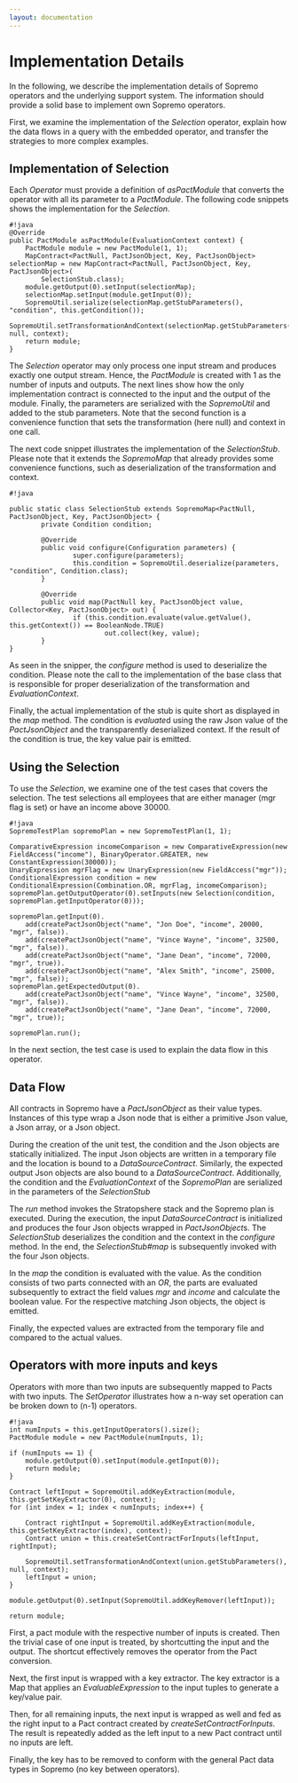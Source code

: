 ```yaml
---
layout: documentation
---
```

Implementation Details
======================

In the following, we describe the implementation details of Sopremo
operators and the underlying support system. The information should
provide a solid base to implement own Sopremo operators.

First, we examine the implementation of the *Selection* operator,
explain how the data flows in a query with the embedded operator, and
transfer the strategies to more complex examples.

Implementation of Selection
---------------------------

Each *Operator* must provide a definition of *asPactModule* that
converts the operator with all its parameter to a *PactModule*. The
following code snippets shows the implementation for the *Selection*.

    #!java
    @Override
    public PactModule asPactModule(EvaluationContext context) {
        PactModule module = new PactModule(1, 1);
        MapContract<PactNull, PactJsonObject, Key, PactJsonObject> selectionMap = new MapContract<PactNull, PactJsonObject, Key, PactJsonObject>(
            SelectionStub.class);
        module.getOutput(0).setInput(selectionMap);
        selectionMap.setInput(module.getInput(0));
        SopremoUtil.serialize(selectionMap.getStubParameters(), "condition", this.getCondition());
        SopremoUtil.setTransformationAndContext(selectionMap.getStubParameters(), null, context);
        return module;
    }

The *Selection* operator may only process one input stream and produces
exactly one output stream. Hence, the *PactModule* is created with 1 as
the number of inputs and outputs. The next lines show how the only
implementation contract is connected to the input and the output of the
module. Finally, the parameters are serialized with the *SopremoUtil*
and added to the stub parameters. Note that the second function is a
convenience function that sets the transformation (here null) and
context in one call.

The next code snippet illustrates the implementation of the
*SelectionStub*. Please note that it extends the *SopremoMap* that
already provides some convenience functions, such as deserialization of
the transformation and context.

    #!java

    public static class SelectionStub extends SopremoMap<PactNull, PactJsonObject, Key, PactJsonObject> {
            private Condition condition;

            @Override
            public void configure(Configuration parameters) {
                    super.configure(parameters);
                    this.condition = SopremoUtil.deserialize(parameters, "condition", Condition.class);
            }

            @Override
            public void map(PactNull key, PactJsonObject value, Collector<Key, PactJsonObject> out) {
                    if (this.condition.evaluate(value.getValue(), this.getContext()) == BooleanNode.TRUE)
                            out.collect(key, value);
            }
    }

As seen in the snipper, the *configure* method is used to deserialize
the condition. Please note the call to the implementation of the base
class that is responsible for proper deserialization of the
transformation and *EvaluationContext*.

Finally, the actual implementation of the stub is quite short as
displayed in the *map* method. The condition is *evaluate*d using the
raw Json value of the *PactJsonObject* and the transparently
deserialized context. If the result of the condition is true, the key
value pair is emitted.

Using the Selection
-------------------

To use the *Selection*, we examine one of the test cases that covers the
selection. The test selections all employees that are either manager
(mgr flag is set) or have an income above 30000.

    #!java
    SopremoTestPlan sopremoPlan = new SopremoTestPlan(1, 1);

    ComparativeExpression incomeComparison = new ComparativeExpression(new FieldAccess("income"), BinaryOperator.GREATER, new ConstantExpression(30000));
    UnaryExpression mgrFlag = new UnaryExpression(new FieldAccess("mgr"));
    ConditionalExpression condition = new ConditionalExpression(Combination.OR, mgrFlag, incomeComparison);
    sopremoPlan.getOutputOperator(0).setInputs(new Selection(condition, sopremoPlan.getInputOperator(0)));

    sopremoPlan.getInput(0).
        add(createPactJsonObject("name", "Jon Doe", "income", 20000, "mgr", false)).
        add(createPactJsonObject("name", "Vince Wayne", "income", 32500, "mgr", false)).
        add(createPactJsonObject("name", "Jane Dean", "income", 72000, "mgr", true)).
        add(createPactJsonObject("name", "Alex Smith", "income", 25000, "mgr", false));
    sopremoPlan.getExpectedOutput(0).
        add(createPactJsonObject("name", "Vince Wayne", "income", 32500, "mgr", false)).
        add(createPactJsonObject("name", "Jane Dean", "income", 72000, "mgr", true));

    sopremoPlan.run();

In the next section, the test case is used to explain the data flow in
this operator.

Data Flow
---------

All contracts in Sopremo have a *PactJsonObject* as their value types.
Instances of this type wrap a Json node that is either a primitive Json
value, a Json array, or a Json object.

During the creation of the unit test, the condition and the Json objects
are statically initialized. The input Json objects are written in a
temporary file and the location is bound to a *DataSourceContract*.
Similarly, the expected output Json objects are also bound to a
*DataSourceContract*. Additionally, the condition and the
*EvaluationContext* of the *SopremoPlan* are serialized in the
parameters of the *SelectionStub*

The *run* method invokes the Stratopshere stack and the Sopremo plan is
executed. During the execution, the input *DataSourceContract* is
initialized and produces the four Json objects wrapped in
*PactJsonObject*s. The *SelectionStub* deserializes the condition and
the context in the *configure* method. In the end, the
*SelectionStub\#map* is subsequently invoked with the four Json objects.

In the *map* the condition is evaluated with the value. As the condition
consists of two parts connected with an *OR*, the parts are evaluated
subsequently to extract the field values *mgr* and *income* and
calculate the boolean value. For the respective matching Json objects,
the object is emitted.

Finally, the expected values are extracted from the temporary file and
compared to the actual values.

Operators with more inputs and keys
-----------------------------------

Operators with more than two inputs are subsequently mapped to Pacts
with two inputs. The *SetOperator* illustrates how a n-way set operation
can be broken down to (n-1) operators.

    #!java
    int numInputs = this.getInputOperators().size();
    PactModule module = new PactModule(numInputs, 1);

    if (numInputs == 1) {
        module.getOutput(0).setInput(module.getInput(0));
        return module;
    }

    Contract leftInput = SopremoUtil.addKeyExtraction(module, this.getSetKeyExtractor(0), context);
    for (int index = 1; index < numInputs; index++) {

        Contract rightInput = SopremoUtil.addKeyExtraction(module, this.getSetKeyExtractor(index), context);
        Contract union = this.createSetContractForInputs(leftInput, rightInput);

        SopremoUtil.setTransformationAndContext(union.getStubParameters(), null, context);
        leftInput = union;
    }

    module.getOutput(0).setInput(SopremoUtil.addKeyRemover(leftInput));

    return module;

First, a pact module with the respective number of inputs is created.
Then the trivial case of one input is treated, by shortcutting the input
and the output. The shortcut effectively removes the operator from the
Pact conversion.

Next, the first input is wrapped with a key extractor. The key extractor
is a Map that applies an *EvaluableExpression* to the input tuples to
generate a key/value pair.

Then, for all remaining inputs, the next input is wrapped as well and
fed as the right input to a Pact contract created by
*createSetContractForInputs*. The result is repeatedly added as the left
input to a new Pact contract until no inputs are left.

Finally, the key has to be removed to conform with the general Pact data
types in Sopremo (no key between operators).

